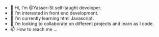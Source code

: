 - 👋 Hi, I’m @Yasser-St self-taught devoloper.
- 👀 I’m interested in front end development.
- 🌱 I’m currently learning html Javascript.
- 💞️ I’m looking to collaborate on different projects and learn as I code.
- 📫 How to reach me ...

<!---
Yasser-St/Yasser-St is a ✨ special ✨ repository because its `README.md` (this file) appears on your GitHub profile.
You can click the Preview link to take a look at your changes.
--->

